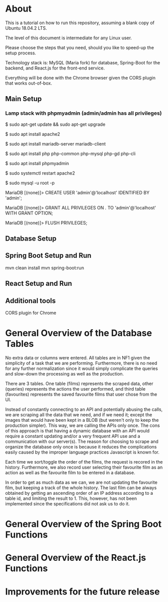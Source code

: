 # About
This is a tutorial on how to run this repository, assuming a blank copy of Ubuntu 18.04.2 LTS.

The level of this document is intermediate for any Linux user.

Please choose the steps that you need, should you like to speed-up the setup process.

Technology stack is: MySQL (Maria fork) for database, Spring-Boot for the backend, and React.js for the front-end service.

Everything will be done with the Chrome browser given the CORS plugin that works out-of-box.

## Main Setup
### Lamp stack with phpmyadmin (admin/admin has all privileges)

$ sudo apt-get update && sudo apt-get upgrade

$ sudo apt install apache2

$ sudo apt install mariadb-server mariadb-client

$ sudo apt install php php-common php-mysql php-gd php-cli 

$ sudo apt install phpmyadmin

$ sudo systemctl restart apache2

$ sudo mysql -u root -p


MariaDB [(none)]> CREATE USER 'admin'@'localhost' IDENTIFIED BY 'admin';

MariaDB [(none)]> GRANT ALL PRIVILEGES ON *.* TO 'admin'@'localhost' WITH GRANT OPTION;

MariaDB [(none)]> FLUSH PRIVILEGES;

## Database Setup
## Spring Boot Setup and Run
mvn clean install
mvn spring-boot:run

## React Setup and Run

## Additional tools
CORS plugin for Chrome

# General Overview of the Database Tables
No extra data or columns were entered. All tables are in NF1 given the simplicity of a task that we are performing. Furthermore, there is no need for any further normalization since it would simply complicate the queries and slow-down the processing as well as the production.

There are 3 tables. One table (films) represents the scraped data, other (queries) represents the actions the user performed, and third table (favourites) represents the saved favourite films that user chose from the UI.

Instead of constantly connecting to an API and potentially abusing the calls, we are scraping all the data that we need, and if we need it; except the images that would have been kept in a BLOB (but weren't only to keep the production simpler). This way, we are calling the APIs only once. The cons of this approach is that having a dynamic database with an API would require a constant updating and/or a very frequent API use and a communication with our server(s). The reason for choosing to scrape and organize the database only once is because it reduces the complications easily caused by the improper language practices Javascript is known for.

Each time we sort/toggle the order of the films, the request is recored in the history. Furthermore, we also record user selecting their favourite film as an action as well as the favourite film to be entered in a database.

In order to get as much data as we can, we are not updating the favourite film, but keeping a track of the whole history. The last film can be always obtained by getting an ascending order of an IP address according to a table id, and limiting the result to 1. This, however, has not been implemented since the specifications did not ask us to do it.


# General Overview of the Spring Boot Functions
# General Overview of the React.js Functions

# Improvements for the future release
